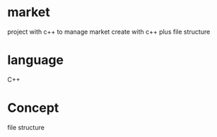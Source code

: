 # market
project with c++ to manage market create with c++ plus file structure

# language
C++

# Concept 
file structure
